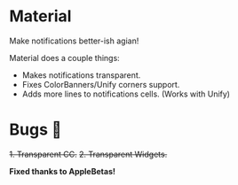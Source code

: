 # Material
Make notifications better-ish agian!

Material does a couple things:

* Makes notifications transparent.
* Fixes ColorBanners/Unify corners support.
* Adds more lines to notifications cells. (Works with Unify)

# Bugs 🐜

~~1. Transparent CC.~~
~~2. Transparent Widgets.~~

**Fixed thanks to AppleBetas!**
